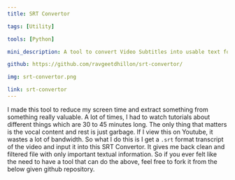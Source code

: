 ```yaml
---
title: SRT Convertor

tags: [Utility]

tools: [Python]

mini_description: A tool to convert Video Subtitles into usable text format.

github: https://github.com/ravgeetdhillon/srt-convertor/

img: srt-convertor.png

link: srt-convertor
---
```


I made this tool to reduce my screen time and extract something from something really valuable. A lot of times, I had to watch tutorials about different things which are 30 to 45 minutes long. The only thing that matters is the vocal content and rest is just garbage. If I view this on Youtube, it wastes a lot of bandwidth. So what I do this is I get a `.srt` format transcript of the video and input it into this SRT Convertor. It gives me back clean and filtered file with only important textual information. So if you ever felt like the need to have a tool that can do the above, feel free to fork it from the below given github repository.
